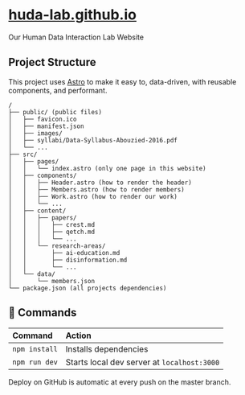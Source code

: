 # [huda-lab.github.io](https://huda-lab.github.io)

Our Human Data Interaction Lab Website

## Project Structure

This project uses [Astro](https://astro.build/) to make it easy to, data-driven, with reusable components, and performant.

```
/
├── public/ (public files)
│   ├── favicon.ico
│   ├── manifest.json
│   ├── images/
│   ├── syllabi/Data-Syllabus-Abouzied-2016.pdf
│   └── ...
├── src/
│   ├── pages/
│   │   └── index.astro (only one page in this website)
│   ├── components/
│   │   ├── Header.astro (how to render the header)
│   │   ├── Members.astro (how to render members)
│   │   ├── Work.astro (how to render our work)
│   │   └── ...
│   ├── content/
│   │   ├── papers/
│   │   │   ├── crest.md
│   │   │   ├── qetch.md
│   │   │   └── ...
│   │   └── research-areas/
│   │       ├── ai-education.md
│   │       ├── disinformation.md
│   │       └── ...
│   └── data/
│       └── members.json
└── package.json (all projects dependencies)
```

## 🧞 Commands

| Command                | Action                                             |
| :--------------------- | :------------------------------------------------- |
| `npm install`          | Installs dependencies                              |
| `npm run dev`          | Starts local dev server at `localhost:3000`        |

Deploy on GitHub is automatic at every push on the master branch.
